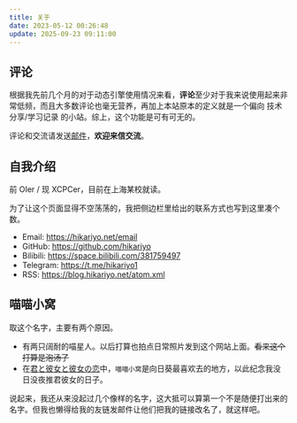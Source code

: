 ```yaml
---
title: 关于
date: 2023-05-12 00:26:48
update: 2025-09-23 09:11:00
---
```


## 评论

根据我先前几个月的对于动态引擎使用情况来看，**评论**至少对于我来说使用起来非常低频，而且大多数评论也毫无营养，再加上本站原本的定义就是一个偏向 技术分享/学习记录 的小站。综上，这个功能是可有可无的。

评论和交流请发送[邮件](https://hikariyo.net/email)，**欢迎来信交流**。

## 自我介绍

前 OIer / 现 XCPCer，目前在上海某校就读。

为了让这个页面显得不空荡荡的，我把侧边栏里给出的联系方式也写到这里凑个数。

+ Email: https://hikariyo.net/email
+ GitHub: https://github.com/hikariyo
+ Bilibili: https://space.bilibili.com/381759497
+ Telegram: https://t.me/hikariyo1
+ RSS: https://blog.hikariyo.net/atom.xml

## 喵喵小窝

取这个名字，主要有两个原因。

+ 有两只阔耐的喵星人。以后打算也拍点日常照片发到这个网站上面。~~看来这个打算是泡汤了~~
+ 在[君と彼女と彼女の恋](https://www.nitroplus.co.jp/game/totono/)中，`喵喵小窝`是向日葵最喜欢去的地方，以此纪念我没日没夜推君彼女的日子。

说起来，我还从来没起过几个像样的名字，这大抵可以算第一个不是随便打出来的名字。但我也懒得给我的友链发邮件让他们把我的链接改名了，就这样吧。

